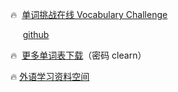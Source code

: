🔥  [单词挑战在线 Vocabulary Challenge](https://creativelearners.netlify.app)

 &nbsp;&nbsp;&nbsp;&nbsp;&nbsp;[github](https://carfox163.github.io/cr/) 

🔥  [更多单词表下载](https://creativelearner.lanzouy.com/b0hd1d0af)（密码 clearn）

🔥 [外语学习资料空间](http://2006b.ys168.com) 

